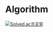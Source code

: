 # Algorithm

[![Solved.ac프로필](http://mazassumnida.wtf/api/mini/generate_badge?boj=jungym887)](https://solved.ac/jungym887)
